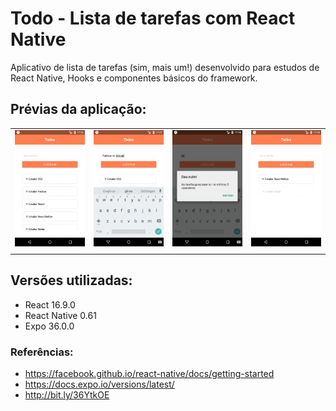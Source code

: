 # Todo - Lista de tarefas com React Native

Aplicativo de lista de tarefas (sim, mais um!) desenvolvido para estudos de React Native, Hooks e componentes básicos do framework.

## Prévias da aplicação:

|                                             |                                            |                                                |                                                      |
| :-----------------------------------------: | :----------------------------------------: | :--------------------------------------------: | :--------------------------------------------------: |
| ![Prévia do app](./screenshots/preview.png) | ![Adicionar tarefa](./screenshots/add.png) | ![Validação do texto](./screenshots/error.png) | ![Remover/concluir tarefa](./screenshots/remove.png) |
|                                             |                                            |                                                |                                                      |

## Versões utilizadas:

- React 16.9.0
- React Native 0.61
- Expo 36.0.0

### Referências:

- https://facebook.github.io/react-native/docs/getting-started
- https://docs.expo.io/versions/latest/
- http://bit.ly/36YtkOE
